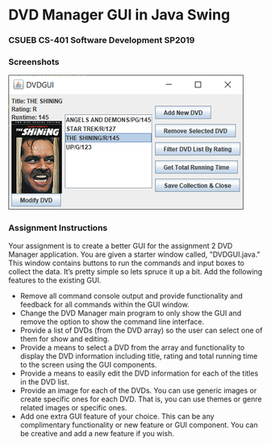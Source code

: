 # DVD Manager GUI in Java Swing
### CSUEB CS-401 Software Development SP2019

### Screenshots
![GitHub Project Screenshot](screenshots/gui.png)

### Assignment Instructions
Your assignment is to create a better GUI for the assignment 2 DVD Manager application. You are given a starter window called, "DVDGUI.java."  This window contains buttons to run the commands and input boxes to collect the data. It’s pretty simple so lets spruce it up a bit. Add the following features to the existing GUI.

* Remove all command console output and provide functionality and feedback for all commands within the GUI window.
* Change the DVD Manager main program to only show the GUI and remove the option to show the command line interface.
* Provide a list of DVDs (from the DVD array) so the user can select one of them for show and editing.
* Provide a means to select a DVD from the array and functionality to display the DVD information including title, rating and total running time to the screen using the GUI components.
* Provide a means to easily edit the DVD information for each of the titles in the DVD list.
* Provide an image for each of the DVDs. You can use generic images or create specific ones for each DVD. That is, you can use themes or genre related images or specific ones.
* Add one extra GUI feature of your choice. This can be any complimentary functionality or new feature or GUI component. You can be creative and add a new feature if you wish.

 
